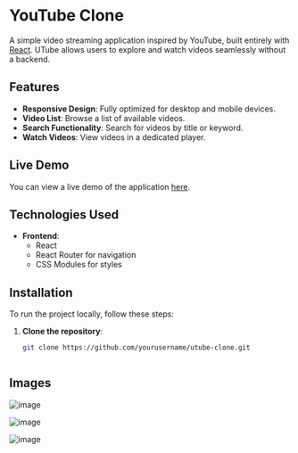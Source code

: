 # YouTube Clone

A simple video streaming application inspired by YouTube, built entirely with [React](https://reactjs.org/). UTube allows users to explore and watch videos seamlessly without a backend.

## Features

- **Responsive Design**: Fully optimized for desktop and mobile devices.
- **Video List**: Browse a list of available videos.
- **Search Functionality**: Search for videos by title or keyword.
- **Watch Videos**: View videos in a dedicated player.

## Live Demo

You can view a live demo of the application [here](https://your-live-demo-link.com).

## Technologies Used

- **Frontend**: 
  - React
  - React Router for navigation
  - CSS Modules for styles

## Installation

To run the project locally, follow these steps:

1. **Clone the repository**:
   ```bash
   git clone https://github.com/yourusername/utube-clone.git


   
## Images

![image](https://github.com/user-attachments/assets/64a9bfa6-9735-48cb-a0be-5fe0747a0d80)



![image](https://github.com/user-attachments/assets/e3f3adef-bbfc-4bc7-b0a8-eecbeb779e6f)




![image](https://github.com/user-attachments/assets/68501294-fade-46ea-8511-95aaed021a44)



